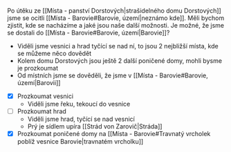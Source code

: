 Po útěku ze [[Místa - panství Dorstových|strašidelného domu Dorstových]] jsme se ocitli [[Místa - Barovie#Barovie, území|neznámo kde]]. Měli bychom zjistit, kde se nacházíme a jaké jsou naše další možnosti. Je možné, že jsme se dostali do [[Místa - Barovie#Barovie, území|Barovie]]?

- Viděli jsme vesnici a hrad tyčící se nad ní, to jsou 2 nejbližší místa, kde se můžeme něco dovědět
- Kolem domu Dorstových jsou ještě 2 další poničené domy, mohli bysme je prozkoumat
- Od místních jsme se dověděli, že jsme v [[Místa - Barovie#Barovie, území|Barovii]]

- [x] Prozkoumat vesnici
	- Viděli jsme řeku, tekoucí do vesnice
- [ ] Prozkoumat hrad
	- Viděli jsme hrad, tyčící se nad vesnicí
	- Prý je sídlem upíra [[Strád von Zarovič|Stráda]]
- [x] Prozkoumat poničené domy na [[Místa - Barovie#Travnatý vrcholek poblíž vesnice Barovie|travnatém vrcholku]]